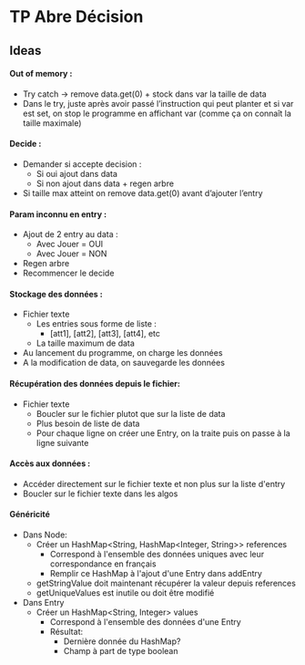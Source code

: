 # TP Abre Décision

## Ideas

#### Out of memory :
* Try catch -> remove data.get(0) + stock dans var la taille de data
* Dans le try, juste après avoir passé l’instruction qui peut planter et si var est set, on stop le programme en affichant var (comme ça on connaît la taille maximale)

#### Decide :
* Demander si accepte decision :
  * Si oui ajout dans data
  * Si non ajout dans data + regen arbre
* Si taille max atteint on remove data.get(0) avant d’ajouter l’entry	

#### Param inconnu en entry :
* Ajout de 2 entry au data :
  * Avec Jouer = OUI
  * Avec Jouer = NON
* Regen arbre
* Recommencer le decide

#### Stockage des données :
* Fichier texte
  * Les entries sous forme de liste :
    * [att1], [att2], [att3], [att4], etc
  * La taille maximum de data
* Au lancement du programme, on charge les données
* A la modification de data, on sauvegarde les données


#### Récupération des données depuis le fichier:
* Fichier texte
  * Boucler sur le fichier plutot que sur la liste de data
  * Plus besoin de liste de data
  * Pour chaque ligne on créer une Entry, on la traite puis on passe à la ligne suivante

#### Accès aux données :
* Accéder directement sur le fichier texte et non plus sur la liste d'entry
* Boucler sur le fichier texte dans les algos

#### Généricité
* Dans Node:
  * Créer un HashMap<String, HashMap<Integer, String>> references
    * Correspond à l'ensemble des données uniques avec leur correspondance en français
    * Remplir ce HashMap à l'ajout d'une Entry dans addEntry
  * getStringValue doit maintenant récupérer la valeur depuis references
  * getUniqueValues est inutile ou doit être modifié
* Dans Entry
  * Créer un HashMap<String, Integer> values
    * Correspond à l'ensemble des données d'une Entry
    * Résultat:
      * Dernière donnée du HashMap?
      * Champ à part de type boolean
